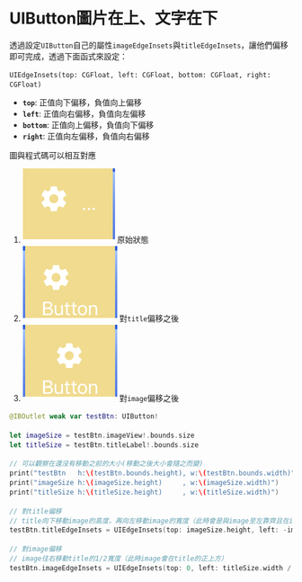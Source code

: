# UIButton圖片在上、文字在下

透過設定`UIButton`自己的屬性`imageEdgeInsets`與`titleEdgeInsets`，讓他們偏移即可完成，透過下面函式來設定：

`UIEdgeInsets(top: CGFloat, left: CGFloat, bottom: CGFloat, right: CGFloat)`

* **`top`**: 正值向下偏移，負值向上偏移
* **`left`**: 正值向右偏移，負值向左偏移
* **`bottom`**: 正值向上偏移，負值向下偏移
* **`right`**: 正值向左偏移，負值向右偏移



圖與程式碼可以相互對應

1. ![](.gitbook/assets/ying-mu-kuai-zhao-20190925-shang-wu-12.06.39.png) 原始狀態
2. ![](.gitbook/assets/ying-mu-kuai-zhao-20190925-shang-wu-12.06.16.png) 對`title`偏移之後
3. ![](.gitbook/assets/ying-mu-kuai-zhao-20190925-shang-wu-12.05.37.png) 對`image`偏移之後

```swift
@IBOutlet weak var testBtn: UIButton!

let imageSize = testBtn.imageView!.bounds.size
let titleSize = testBtn.titleLabel!.bounds.size

// 可以觀察在還沒有移動之前的大小(移動之後大小會隨之而變)
print("testBtn   h:\(testBtn.bounds.height), w:\(testBtn.bounds.width)")
print("imageSize h:\(imageSize.height)     , w:\(imageSize.width)")
print("titleSize h:\(titleSize.height)     , w:\(titleSize.width)")

// 對title偏移
// title向下移動image的高度，再向左移動image的寬度（此時會是與image至左靠齊且在image的下方）
testBtn.titleEdgeInsets = UIEdgeInsets(top: imageSize.height, left: -imageSize.width, bottom: 0, right: 0)

// 對image偏移
// image往右移動title的1/2寬度（此時image會在title的正上方）
testBtn.imageEdgeInsets = UIEdgeInsets(top: 0, left: titleSize.width / 2, bottom: 0, right: 0)
```

